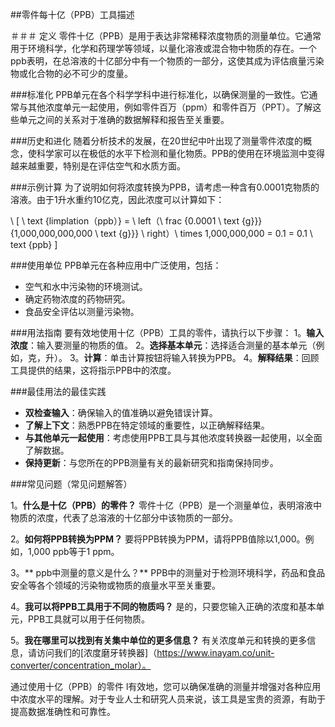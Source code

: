 ##零件每十亿（PPB）工具描述

＃＃＃ 定义
零件十亿（PPB）是用于表达非常稀释浓度物质的测量单位。它通常用于环境科学，化学和药理学等领域，以量化溶液或混合物中物质的存在。一个ppb表明，在总溶液的十亿部分中有一个物质的一部分，这使其成为评估痕量污染物或化合物的必不可少的度量。

###标准化
PPB单元在各个科学学科中进行标准化，以确保测量的一致性。它通常与其他浓度单元一起使用，例如零件百万（ppm）和零件百万（PPT）。了解这些单元之间的关系对于准确的数据解释和报告至关重要。

###历史和进化
随着分析技术的发展，在20世纪中叶出现了测量零件浓度的概念，使科学家可以在极低的水平下检测和量化物质。PPB的使用在环境监测中变得越来越重要，特别是在评估空气和水质方面。

###示例计算
为了说明如何将浓度转换为PPB，请考虑一种含有0.0001克物质的溶液。由于1升水重约10亿克，因此浓度可以计算如下：

\ [
\ text {limplation（ppb）} = \ left（\ frac {0.0001 \ text {g}}} {1,000,000,000,000 \ text {g}}} \ right）\ times 1,000,000,000 = 0.1 = 0.1 \ text {ppb}
\]

###使用单位
PPB单元在各种应用中广泛使用，包括：
- 空气和水中污染物的环境测试。
- 确定药物浓度的药物研究。
- 食品安全评估以测量污染物。

###用法指南
要有效地使用十亿（PPB）工具的零件，请执行以下步骤：
1。**输入浓度**：输入要测量的物质的值。
2。**选择基本单元**：选择适合测量的基本单元（例如，克，升）。
3。**计算**：单击计算按钮将输入转换为PPB。
4。**解释结果**：回顾工具提供的结果，这将指示PPB中的浓度。

###最佳用法的最佳实践
-  **双检查输入**：确保输入的值准确以避免错误计算。
-  **了解上下文**：熟悉PPB在特定领域的重要性，以正确解释结果。
-  **与其他单元一起使用**：考虑使用PPB工具与其他浓度转换器一起使用，以全面了解数据。
-  **保持更新**：与您所在的PPB测量有关的最新研究和指南保持同步。

###常见问题（常见问题解答）

1。**什么是十亿（PPB）的零件？**
零件十亿（PPB）是一个测量单位，表明溶液中物质的浓度，代表了总溶液的十亿部分中该物质的一部分。

2。**如何将PPB转换为PPM？**
要将PPB转换为PPM，请将PPB值除以1,000。例如，1,000 ppb等于1 ppm。

3。** ppb中测量的意义是什么？**
PPB中的测量对于检测环境科学，药品和食品安全等各个领域的污染物或物质的痕量水平至关重要。

4。**我可以将PPB工具用于不同的物质吗？**
是的，只要您输入正确的浓度和基本单元，PPB工具就可以用于任何物质。

5。**我在哪里可以找到有关集中单位的更多信息？**
有关浓度单元和转换的更多信息，请访问我们的[浓度磨牙转换器]（https://www.inayam.co/unit-converter/concentration_molar）。

通过使用十亿（PPB）的零件 l有效地，您可以确保准确的测量并增强对各种应用中浓度水平的理解。对于专业人士和研究人员来说，该工具是宝贵的资源，有助于提高数据准确性和可靠性。